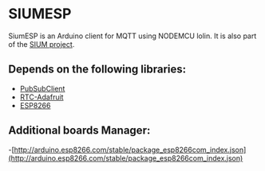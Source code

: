 # SIUMESP

SiumESP is an Arduino client for MQTT using NODEMCU lolin. It is also part of the [SIUM project](https://github.com/isaacNuflo/SIUMDAO).

## Depends on the following libraries:
- [PubSubClient](https://github.com/knolleary/pubsubclient)
- [RTC-Adafruit](https://github.com/adafruit/RTClib)
- [ESP8266](https://github.com/esp8266/Arduino)

## Additional boards Manager:
-[http://arduino.esp8266.com/stable/package_esp8266com_index.json](http://arduino.esp8266.com/stable/package_esp8266com_index.json)
